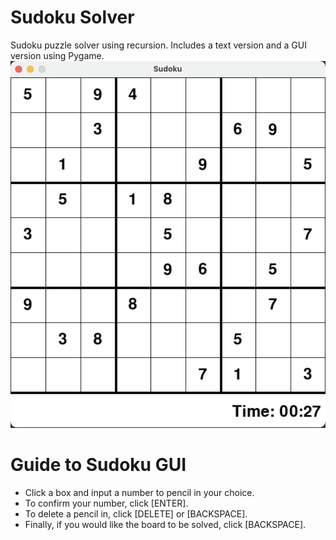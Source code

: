 # Sudoku Solver
Sudoku puzzle solver using recursion. Includes a text version and a GUI version using Pygame.\
<img src = "./sudoku.png">

# Guide to Sudoku GUI
- Click a box and input a number to pencil in your choice.
- To confirm your number, click [ENTER].
- To delete a pencil in, click [DELETE] or [BACKSPACE].
- Finally, if you would like the board to be solved, click [BACKSPACE].
